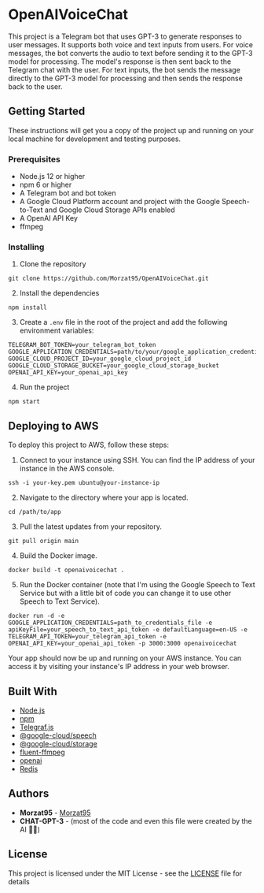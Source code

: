 # OpenAIVoiceChat

This project is a Telegram bot that uses GPT-3 to generate responses to user messages. It supports both voice and text inputs from users. For voice messages, the bot converts the audio to text before sending it to the GPT-3 model for processing. The model's response is then sent back to the Telegram chat with the user. For text inputs, the bot sends the message directly to the GPT-3 model for processing and then sends the response back to the user.

## Getting Started

These instructions will get you a copy of the project up and running on your local machine for development and testing purposes.

### Prerequisites

- Node.js 12 or higher
- npm 6 or higher
- A Telegram bot and bot token
- A Google Cloud Platform account and project with the Google Speech-to-Text and Google Cloud Storage APIs enabled
- A OpenAI API Key
- ffmpeg

### Installing

1. Clone the repository

```
git clone https://github.com/Morzat95/OpenAIVoiceChat.git
```

2. Install the dependencies

```
npm install
```

3. Create a `.env` file in the root of the project and add the following environment variables:

```
TELEGRAM_BOT_TOKEN=your_telegram_bot_token
GOOGLE_APPLICATION_CREDENTIALS=path/to/your/google_application_credentials.json
GOOGLE_CLOUD_PROJECT_ID=your_google_cloud_project_id
GOOGLE_CLOUD_STORAGE_BUCKET=your_google_cloud_storage_bucket
OPENAI_API_KEY=your_openai_api_key
```

4. Run the project

```
npm start
```

## Deploying to AWS

To deploy this project to AWS, follow these steps:

1. Connect to your instance using SSH. You can find the IP address of your instance in the AWS console.

```
ssh -i your-key.pem ubuntu@your-instance-ip
```

2. Navigate to the directory where your app is located.

```
cd /path/to/app
```

3. Pull the latest updates from your repository.

```
git pull origin main
```

4. Build the Docker image.

```
docker build -t openaivoicechat .
```

5. Run the Docker container (note that I'm using the Google Speech to Text Service but with a little bit of code you can change it to use other Speech to Text Service).

```
docker run -d -e GOOGLE_APPLICATION_CREDENTIALS=path_to_credentials_file -e apiKeyFile=your_speech_to_text_api_token -e defaultLanguage=en-US -e TELEGRAM_API_TOKEN=your_telegram_api_token -e OPENAI_API_KEY=your_openai_api_token -p 3000:3000 openaivoicechat
```

Your app should now be up and running on your AWS instance. You can access it by visiting your instance's IP address in your web browser.

## Built With

- [Node.js](https://nodejs.org/)
- [npm](https://www.npmjs.com/)
- [Telegraf.js](https://telegraf.js.org/)
- [@google-cloud/speech](https://www.npmjs.com/package/@google-cloud/speech)
- [@google-cloud/storage](https://www.npmjs.com/package/@google-cloud/storage)
- [fluent-ffmpeg](https://www.npmjs.com/package/fluent-ffmpeg)
- [openai](https://www.npmjs.com/package/openai)
- [Redis](https://redis.io/)

## Authors

- **Morzat95** - [Morzat95](https://github.com/Morzat95)
- **CHAT-GPT-3** - (most of the code and even this file were created by the AI 🤖😎)

## License

This project is licensed under the MIT License - see the [LICENSE](LICENSE) file for details
